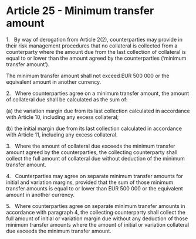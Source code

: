 # Article 25 - Minimum transfer amount


1.   By way of derogation from Article 2(2), counterparties may provide in their risk management procedures that no collateral is collected from a counterparty where the amount due from the last collection of collateral is equal to or lower than the amount agreed by the counterparties (‘minimum transfer amount’).

The minimum transfer amount shall not exceed EUR 500 000 or the equivalent amount in another currency.

2.   Where counterparties agree on a minimum transfer amount, the amount of collateral due shall be calculated as the sum of:

(a) the variation margin due from its last collection calculated in accordance with Article 10, including any excess collateral;

(b) the initial margin due from its last collection calculated in accordance with Article 11, including any excess collateral.

3.   Where the amount of collateral due exceeds the minimum transfer amount agreed by the counterparties, the collecting counterparty shall collect the full amount of collateral due without deduction of the minimum transfer amount.

4.   Counterparties may agree on separate minimum transfer amounts for initial and variation margins, provided that the sum of those minimum transfer amounts is equal to or lower than EUR 500 000 or the equivalent amount in another currency.

5.   Where counterparties agree on separate minimum transfer amounts in accordance with paragraph 4, the collecting counterparty shall collect the full amount of initial or variation margin due without any deduction of those minimum transfer amounts where the amount of initial or variation collateral due exceeds the minimum transfer amount.

